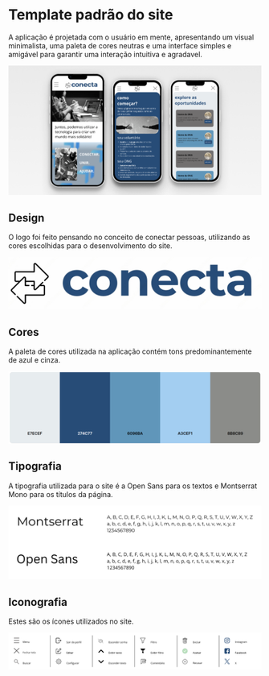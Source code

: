 # Template padrão do site

A aplicação é projetada com o usuário em mente, apresentando um visual minimalista, uma paleta de cores neutras e uma interface simples e amigável para garantir uma interação intuitiva e agradavel.

![Layout](./imagens_template/layout.png)


## Design

O logo foi feito pensando no conceito de conectar pessoas, utilizando as cores escolhidas para o desenvolvimento do site. 


![Logo](./imagens_template/logo-conecta.png)


## Cores

A paleta de cores utilizada na aplicação contém tons predominantemente de azul e cinza. 

![Paleta de Cores](./imagens_template/paleta-de-cores.png)

## Tipografia

A tipografia utilizada para o site é a Open Sans para os textos e Montserrat Mono para os títulos da página. 

![Tipografia](./imagens_template/tipografia.png)

## Iconografia

Estes são os ícones utilizados no site. 

![Iconografia](./imagens_template/iconografia.png)
